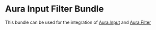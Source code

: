 # Aura Input Filter Bundle

This bundle can be used for the integration of [Aura.Input](https://github.com/auraphp/Aura.Input) and 
[Aura.Filter](https://github.com/auraphp/Aura.Filter)
